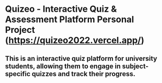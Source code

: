 # Quizeo - Interactive Quiz & Assessment Platform Personal Project (https://quizeo2022.vercel.app/)

## This is an interactive quiz platform for university students, allowing them to engage in subject-specific quizzes and track their progress.
